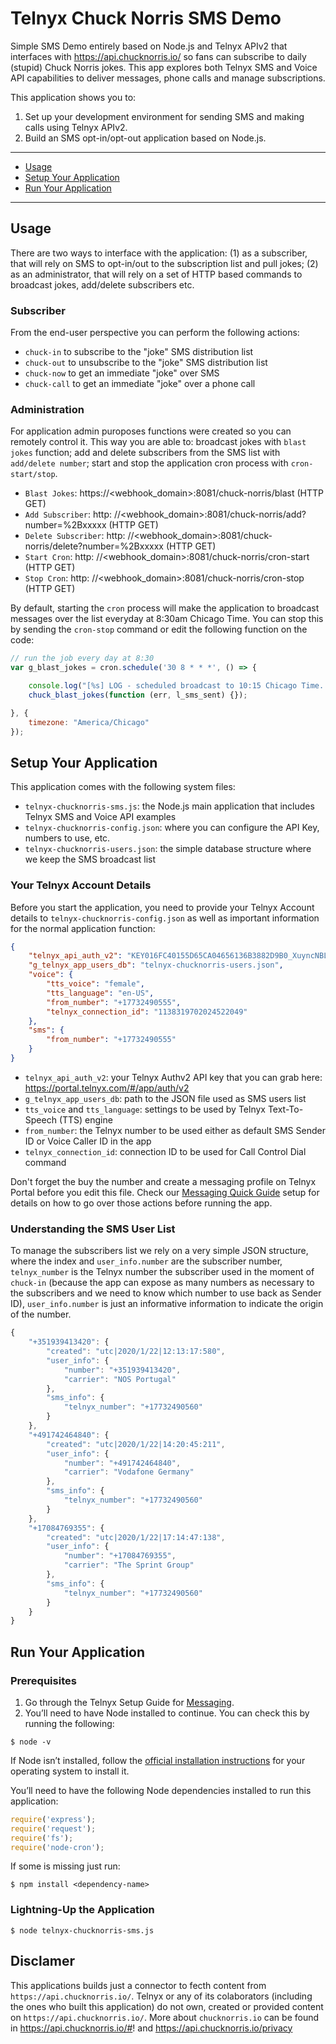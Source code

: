 # Telnyx Chuck Norris SMS Demo
Simple SMS Demo entirely based on Node.js and Telnyx APIv2 that interfaces with https://api.chucknorris.io/ so fans can subscribe to daily (stupid) Chuck Norris jokes. This app explores both Telnyx SMS and Voice API capabilities to deliver messages, phone calls and manage subscriptions.


This application shows you to:

1. Set up your development environment for sending SMS and making calls using Telnyx APIv2.
2. Build an SMS opt-in/opt-out application based on Node.js.


---

- [Usage](#usage)
- [Setup Your Application](#setup-your-application)
- [Run Your Application](#run-your-application)

---

## Usage

There are two ways to interface with the application: (1) as a subscriber, that will rely on SMS to opt-in/out to the subscription list and pull jokes; (2) as an administrator, that will rely on a set of HTTP based commands to broadcast jokes, add/delete subscribers etc.

### Subscriber

From the end-user perspective you can perform the following actions:

- `chuck-in` to subscribe to the "joke" SMS distribution list
- `chuck-out` to unsubscribe to the "joke" SMS distribution list
- `chuck-now` to get an immediate "joke" over SMS
- `chuck-call` to get an immediate "joke" over a phone call


### Administration

For application admin puroposes functions were created so you can remotely control it. This way you are able to: broadcast jokes with `blast jokes` function; add and delete subscribers from the SMS list with `add/delete number`; start and stop the application cron process with `cron-start/stop`.


- `Blast Jokes`: https://<webhook_domain>:8081/chuck-norris/blast (HTTP GET)
- `Add Subscriber`: http: //<webhook_domain>:8081/chuck-norris/add?number=%2Bxxxxx (HTTP GET)
- `Delete Subscriber`: http: //<webhook_domain>:8081/chuck-norris/delete?number=%2Bxxxxx (HTTP GET)
- `Start Cron`: http: //<webhook_domain>:8081/chuck-norris/cron-start (HTTP GET)
- `Stop Cron`: http: //<webhook_domain>:8081/chuck-norris/cron-stop (HTTP GET)

By default, starting the `cron` process will make the application to broadcast messages over the list everyday at 8:30am Chicago Time. You can stop this by sending the `cron-stop` command or edit the following function on the code:

```js
// run the job every day at 8:30
var g_blast_jokes = cron.schedule('30 8 * * *', () => {

    console.log("[%s] LOG - scheduled broadcast to 10:15 Chicago Time...", get_timestamp());
    chuck_blast_jokes(function (err, l_sms_sent) {});

}, {
    timezone: "America/Chicago"
});

```

## Setup Your Application

This application comes with the following system files:

- `telnyx-chucknorris-sms.js`: the Node.js main application that includes Telnyx SMS and Voice API examples
- `telnyx-chucknorris-config.json`: where you can configure the API Key, numbers to use, etc.
- `telnyx-chucknorris-users.json`: the simple database structure where we keep the SMS broadcast list

### Your Telnyx Account Details

Before you start the application, you need to provide your Telnyx Account details to `telnyx-chucknorris-config.json` as well as important information for the normal application function:

```json
{
    "telnyx_api_auth_v2": "KEY016FC40155D65CA04656136B3882D9B0_XuyncNBL9z7guFoNkQMez9",
    "g_telnyx_app_users_db": "telnyx-chucknorris-users.json",
    "voice": {
        "tts_voice": "female",
        "tts_language": "en-US",
        "from_number": "+17732490555",
        "telnyx_connection_id": "1138319702024522049" 
    },
    "sms": {
        "from_number": "+17732490555"
    }
}
```

- `telnyx_api_auth_v2`: your Telnyx Authv2 API key that you can grab here: https://portal.telnyx.com/#/app/auth/v2
- `g_telnyx_app_users_db`: path to the JSON file used as SMS users list
- `tts_voice` and `tts_language`: settings to be used by Telnyx Text-To-Speech (TTS) engine
- `from_number`: the Telnyx number to be used either as default SMS Sender ID or Voice Caller ID in the app
- `telnyx_connection_id`: connection ID to be used for Call Control Dial command

Don't forget the buy the number and create a messaging profile on Telnyx Portal before you edit this file. Check our [Messaging Quick Guide](https://developers.telnyx.com/docs/v2/messaging/quickstarts/portal-setup) setup for details on how to go over those actions before running the app.


### Understanding the SMS User List

To manage the subscribers list we rely on a very simple JSON structure, where the index and `user_info.number` are the subscriber number, `telnyx_number` is the Telnyx number the subscriber used in the moment of `chuck-in` (because the app can expose as many numbers as necessary to the subscribers and we need to know which number to use back as Sender ID), `user_info.number` is just an informative information to indicate the origin of the number.

```js
{
    "+351939413420": {
        "created": "utc|2020/1/22|12:13:17:580",
        "user_info": {
            "number": "+351939413420",
            "carrier": "NOS Portugal"
        },
        "sms_info": {
            "telnyx_number": "+17732490560"
        }
    },
    "+491742464840": {
        "created": "utc|2020/1/22|14:20:45:211",
        "user_info": {
            "number": "+491742464840",
            "carrier": "Vodafone Germany"
        },
        "sms_info": {
            "telnyx_number": "+17732490560"
        }
    },
    "+17084769355": {
        "created": "utc|2020/1/22|17:14:47:138",
        "user_info": {
            "number": "+17084769355",
            "carrier": "The Sprint Group"
        },
        "sms_info": {
            "telnyx_number": "+17732490560"
        }
    }
}
```

## Run Your Application

### Prerequisites

1. Go through the Telnyx Setup Guide for [Messaging](https://developers.telnyx.com/docs/v2/messaging/quickstarts/portal-setup). 
2. You’ll need to have Node installed to continue. You can check this by running the following:

```shell
$ node -v
```

If Node isn’t installed, follow the [official installation instructions](https://nodejs.org/en/download/) for your operating system to install it.

You’ll need to have the following Node dependencies installed to run this application:

```js
require('express');
require('request');
require('fs');
require('node-cron');
```

If some is missing just run:

```shell
$ npm install <dependency-name>
```


### Lightning-Up the Application

```shell
$ node telnyx-chucknorris-sms.js 
```


## Disclamer
This applications builds just a connector to fecth content from `https://api.chucknorris.io/`.
Telnyx or any of its colaborators (including the ones who built this application) do not own, created or provided content on `https://api.chucknorris.io/`.
More about `chucknorris.io` can be found in https://api.chucknorris.io/#! and https://api.chucknorris.io/privacy
